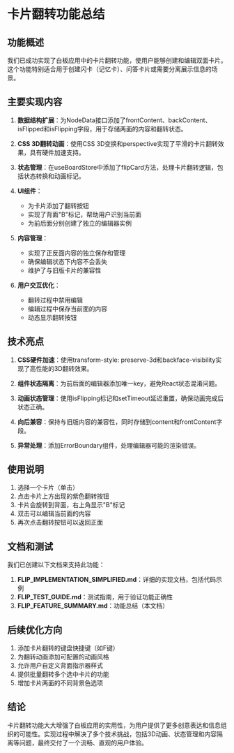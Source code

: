 # 卡片翻转功能总结

## 功能概述

我们已成功实现了白板应用中的卡片翻转功能，使用户能够创建和编辑双面卡片。这个功能特别适合用于创建闪卡（记忆卡）、问答卡片或需要分离展示信息的场景。

## 主要实现内容

1. **数据结构扩展**：为NodeData接口添加了frontContent、backContent、isFlipped和isFlipping字段，用于存储两面的内容和翻转状态。

2. **CSS 3D翻转动画**：使用CSS 3D变换和perspective实现了平滑的卡片翻转效果，具有硬件加速支持。

3. **状态管理**：在useBoardStore中添加了flipCard方法，处理卡片翻转逻辑，包括状态转换和动画标记。

4. **UI组件**：
   - 为卡片添加了翻转按钮
   - 实现了背面"B"标记，帮助用户识别当前面
   - 为前后面分别创建了独立的编辑器实例

5. **内容管理**：
   - 实现了正反面内容的独立保存和管理
   - 确保编辑状态下内容不会丢失
   - 维护了与旧版卡片的兼容性

6. **用户交互优化**：
   - 翻转过程中禁用编辑
   - 编辑过程中保存当前面的内容
   - 动态显示翻转按钮

## 技术亮点

1. **CSS硬件加速**：使用transform-style: preserve-3d和backface-visibility实现了高性能的3D翻转效果。

2. **组件状态隔离**：为前后面的编辑器添加唯一key，避免React状态混淆问题。

3. **动画状态管理**：使用isFlipping标记和setTimeout延迟重置，确保动画完成后状态正确。

4. **向后兼容**：保持与旧版内容的兼容性，同时存储到content和frontContent字段。

5. **异常处理**：添加ErrorBoundary组件，处理编辑器可能的渲染错误。

## 使用说明

1. 选择一个卡片（单击）
2. 点击卡片上方出现的紫色翻转按钮
3. 卡片会旋转到背面，右上角显示"B"标记
4. 双击可以编辑当前面的内容
5. 再次点击翻转按钮可以返回正面

## 文档和测试

我们已创建以下文档来支持此功能：

1. **FLIP_IMPLEMENTATION_SIMPLIFIED.md**：详细的实现文档，包括代码示例
2. **FLIP_TEST_GUIDE.md**：测试指南，用于验证功能正确性
3. **FLIP_FEATURE_SUMMARY.md**：功能总结（本文档）

## 后续优化方向

1. 添加卡片翻转的键盘快捷键（如F键）
2. 为翻转动画添加可配置的动画风格
3. 允许用户自定义背面指示器样式
4. 提供批量翻转多个选中卡片的功能
5. 增加卡片两面的不同背景色选项

## 结论

卡片翻转功能大大增强了白板应用的实用性，为用户提供了更多创意表达和信息组织的可能性。实现过程中解决了多个技术挑战，包括3D动画、状态管理和内容隔离等问题，最终交付了一个流畅、直观的用户体验。 